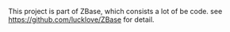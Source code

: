 This project is part of ZBase, which consists a lot of be code.
see https://github.com/lucklove/ZBase for detail.
